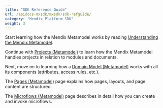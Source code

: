 ```yaml
---
title: "SDK Reference Guide"
url: /apidocs-mxsdk/mxsdk/sdk-refguide/
category: "Mendix Platform SDK"
weight: 3
---
```


Start learning how the Mendix Metamodel works by reading [Understanding the Mendix Metamodel](/apidocs-mxsdk/mxsdk/understanding-the-metamodel/).

Continue with [Projects (Metamodel)](/apidocs-mxsdk/mxsdk/projects-metamodel/) to learn how the Mendix Metamodel handles projects in relation to modules and documents.

Next, move on to learning how a [Domain Model (Metamodel)](/apidocs-mxsdk/mxsdk/domain-model-metamodel/)  works with all its components (attributes, access rules, etc.).

The [Pages (Metamodel)](/apidocs-mxsdk/mxsdk/pages-metamodel/) page explains how pages, layouts, and page content are structured.

The [Microflows (Metamodel)](/apidocs-mxsdk/mxsdk/microflows-metamodel/) page describes in detail how you can create and invoke microflows. 
